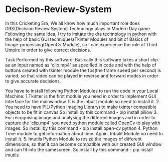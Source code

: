 # Decison-Review-System

In this Cricketing Era, We all know how much important role does DRS(Decision Review System) Technology plays in
Modern Day game.
Following the same idea, I try to imitate the drs technology in python with the help of 
basic GUI techniques(Tkinter Module) and bit of Basics of Image-processing(OpenCv Module), so 
I can experience the role of Third Umpire in order to give correct decisions.

Task Performed by this software:
Basically this software takes a short clip as an input named as 'clip.mp4' as specified in code
and with the help of buttons created with tkinter module the fps(the frame speed per second) is 
varied, so that video can be played in reverse and forward modes in order to give accurate decisions.

You have to install following Python Modules to run the code in your Local Machine:
1.Tkinter is the first module you need in order to implement GUI Interface for the mainwindow.
  It is the inbuilt module so need to install it.
2. You need to have PIL(Python Imaging Library) to make tkinter compatible objects to be fit in canvas
   So install by this command - 
   pip install pillow
3. For recognising image and analysing the different images and in order to capture the 'clip.mp4'
    you need python module called OpenCv to play with images.
    So install by this command -
    pip install open-cv python
4. Python Time module to get information about time.
   Again, Inbulit Module no need to install it.
5. Imutils Python Module to resize the images of different dimensions, so that 
   it can become compatible with our created GUI window and can fit into the samescreen.
   So install by this command - 
   pip install imutils
   
    
